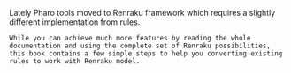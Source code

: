Lately Pharo tools moved to Renraku framework which requires a slightly different implementation from rules.		While you can achieve much more features by reading the whole documentation and using the complete set of Renraku possibilities, this book contains a few simple steps to help you converting existing rules to work with Renraku model.